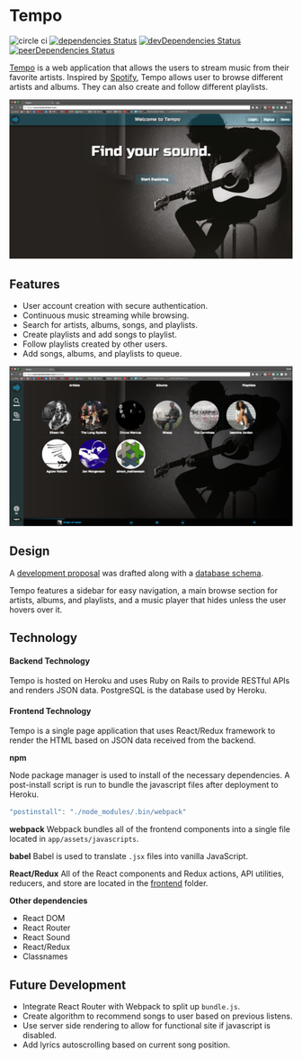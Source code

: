 # Tempo

![circle ci](https://circleci.com/gh/davidhu2000/tempo.svg?style=shield)
[![dependencies Status](https://david-dm.org/davidhu2000/tempo/status.svg)](https://david-dm.org/davidhu2000/tempo)
[![devDependencies Status](https://david-dm.org/davidhu2000/tempo/dev-status.svg)](https://david-dm.org/davidhu2000/tempo?type=dev)
[![peerDependencies Status](https://david-dm.org/davidhu2000/tempo/peer-status.svg)](https://david-dm.org/davidhu2000/tempo?type=peer)

[Tempo](http://www.tempostream.com) is a web application that allows the users to stream music from their favorite artists. Inspired by [Spotify](https://www.spotify.com), Tempo allows user to browse different artists and albums. They can also create and follow different playlists.

![Tempo Splash Page](docs/images/splash_page.png)

## Features
- User account creation with secure authentication.
- Continuous music streaming while browsing.
- Search for artists, albums, songs, and playlists.
- Create playlists and add songs to playlist.
- Follow playlists created by other users.
- Add songs, albums, and playlists to queue.

![Artists Page](docs/images/artist_page.png)

## Design

A [development proposal](docs/development-readme.md) was drafted along with a [database schema](docs/schema.md).

Tempo features a sidebar for easy navigation, a main browse section for artists, albums, and playlists, and a music player that hides unless the user hovers over it.

## Technology

#### Backend Technology

Tempo is hosted on Heroku and uses Ruby on Rails to provide RESTful APIs and renders JSON data. PostgreSQL is the database used by Heroku.

#### Frontend Technology

Tempo is a single page application that uses React/Redux framework to render the HTML based on JSON data received from the backend.

**npm**

Node package manager is used to install of the necessary dependencies.
A post-install script is run to bundle the javascript files after deployment to Heroku.

```js
"postinstall": "./node_modules/.bin/webpack"
```

**webpack**
Webpack bundles all of the frontend components into a single file located in `app/assets/javascripts`.

**babel**
Babel is used to translate `.jsx` files into vanilla JavaScript.

**React/Redux**
All of the React components and Redux actions, API utilities, reducers, and store are located in the [frontend](frontend) folder.

**Other dependencies**
- React DOM
- React Router
- React Sound
- React/Redux
- Classnames

## Future Development

- Integrate React Router with Webpack to split up `bundle.js`.
- Create algorithm to recommend songs to user based on previous listens.
- Use server side rendering to allow for functional site if javascript is disabled.
- Add lyrics autoscrolling based on current song position.
